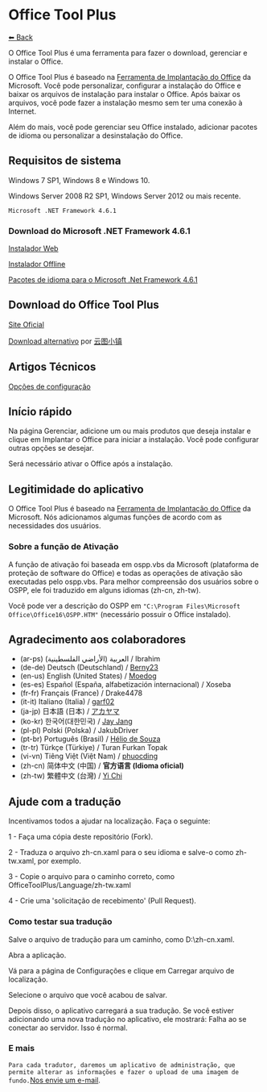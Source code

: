# Office Tool Plus

[⬅ Back](https://github.com/YerongAI/Office-Tool)

O Office Tool Plus é uma ferramenta para fazer o download, gerenciar e instalar o Office.

O Office Tool Plus é baseado na [Ferramenta de Implantação do Office](https://docs.microsoft.com/pt-br/DeployOffice/overview-of-the-office-2016-deployment-tool) da Microsoft. Você pode personalizar, configurar a instalação do Office e baixar os arquivos de instalação para instalar o Office. Após baixar os arquivos, você pode fazer a instalação mesmo sem ter uma conexão à Internet.

Além do mais, você pode gerenciar seu Office instalado, adicionar pacotes de idioma ou personalizar a desinstalação do Office.

## Requisitos de sistema

Windows 7 SP1, Windows 8 e Windows 10.

Windows Server 2008 R2 SP1, Windows Server 2012 ou mais recente.

`Microsoft .NET Framework 4.6.1`

### Download do Microsoft .NET Framework 4.6.1

[Instalador Web](http://go.microsoft.com/fwlink/?LinkId=780597)

[Instalador Offline](http://go.microsoft.com/fwlink/?LinkId=780601)

[Pacotes de idioma para o Microsoft .Net Framework 4.6.1](http://go.microsoft.com/fwlink/?LinkId=780604)

## Download do Office Tool Plus

[Site Oficial](https://otp.landian.vip/)

[Download alternativo](https://delivery.yuntu.dev/office-tool/) por [云图小镇](https://www.yuntu.dev/)

## Artigos Técnicos

[Opções de configuração](https://docs.microsoft.com/pt-br/DeployOffice/configuration-options-for-the-office-2016-deployment-tool)

## Início rápido

Na página Gerenciar, adicione um ou mais produtos que deseja instalar e clique em Implantar o Office para iniciar a instalação. Você pode configurar outras opções se desejar.

Será necessário ativar o Office após a instalação.

## Legitimidade do aplicativo

O Office Tool Plus é baseado na [Ferramenta de Implantação do Office](https://docs.microsoft.com/pt-br/DeployOffice/overview-of-the-office-2016-deployment-tool) da Microsoft. Nós adicionamos algumas funções de acordo com as necessidades dos usuários.

### Sobre a função de Ativação

A função de ativação foi baseada em ospp.vbs da Microsoft (plataforma de proteção de software do Office) e todas as operações de ativação são executadas pelo ospp.vbs. Para melhor compreensão dos usuários sobre o OSPP, ele foi traduzido em alguns idiomas (zh-cn, zh-tw).

Você pode ver a descrição do OSPP em ````"C:\Program Files\Microsoft Office\Office16\OSPP.HTM"```` (necessário possuir o Office instalado).

## Agradecimento aos colaboradores

- (ar-ps) العربية (الأراضي الفلسطينية) / Ibrahim
- (de-de) Deutsch (Deutschland) / [Berny23](https://steamcommunity.com/id/Berny23)
- (en-us) English (United States) / [Moedog](https://prprpr.love)
- (es-es) Español (España, alfabetización internacional) / Xoseba
- (fr-fr) Français (France) / Drake4478
- (it-it) Italiano (Italia) / [garf02](https://github.com/garf02)
- (ja-jp) 日本語 (日本) / [アカヤマ](https://github.com/akio1321)
- (ko-kr) 한국어(대한민국) / [Jay Jang](http://www.yaeyaya.com)
- (pl-pl) Polski (Polska) / JakubDriver
- (pt-br) Português (Brasil) / [Hélio de Souza](https://tinyurl.com/hdstec)
- (tr-tr) Türkçe (Türkiye) / Turan Furkan Topak
- (vi-vn) Tiêng Việt (Việt Nam) / [phuocding](https://github.com/phuocding)
- (zh-cn) 简体中文 (中国) / **官方语言 (Idioma oficial)**
- (zh-tw) 繁體中文 (台灣) / [Yi Chi](https://www.cotpear.com)

## Ajude com a tradução

Incentivamos todos a ajudar na localização. Faça o seguinte:

1 - Faça uma cópia deste repositório (Fork).

2 - Traduza o arquivo zh-cn.xaml para o seu idioma e salve-o como zh-tw.xaml, por exemplo.

3 - Copie o arquivo para o caminho correto, como OfficeToolPlus/Language/zh-tw.xaml

4 - Crie uma 'solicitação de recebimento' (Pull Request).

### Como testar sua tradução

Salve o arquivo de tradução para um caminho, como D:\zh-cn.xaml.

Abra a aplicação.

Vá para a página de Configurações e clique em Carregar arquivo de localização.

Selecione o arquivo que você acabou de salvar.

Depois disso, o aplicativo carregará a sua tradução. Se você estiver adicionando uma nova tradução no aplicativo, ele mostrará: Falha ao se conectar ao servidor. Isso é normal.

### E mais

````Para cada tradutor, daremos um aplicativo de administração, que permite alterar as informações e fazer o upload de uma imagem de fundo.````[Nos envie um e-mail](mailto:yerong@coolhub.top).
